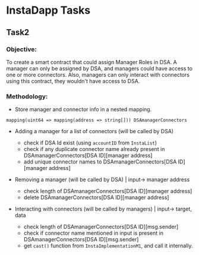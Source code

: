 # InstaDapp Tasks

## Task2

### Objective:
To create a smart contract that could assign Manager Roles in DSA. A manager can only be assigned by DSA, and managers could have access to one or more connectors.
Also, managers can only interact with connectors using this contract, they wouldn't have access to DSA. 

### Methodology:
- Store manager and connector info in a nested mapping.
```solidity
mapping(uint64 => mapping(address => string[])) DSAmanagerConnectors
```

- Adding a manager for a list of connectors (will be called by DSA) 
    - check if DSA Id exist (using `accountID` from `InstaList`)
    - check if any duplicate connector name already present in DSAmanagerConnectors[DSA ID][manager address]
    - add unique connector names to DSAmanagerConnectors[DSA ID][manager address]

- Removing a manager (will be called by DSA) | input-> manager address
    - check length of DSAmanagerConnectors[DSA ID][manager address]
    - delete DSAmanagerConnectors[DSA ID][manager address]

- Interacting with connectors (will be called by managers) | input-> target, data
    - check length of DSAmanagerConnectors[DSA ID][msg.sender]
    - check if connector name mentioned in input is present in DSAmanagerConnectors[DSA ID][msg.sender]
    - get `cast()` function from `InstaImplementationM1`, and call it internally.

